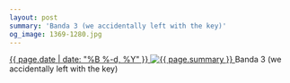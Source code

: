 ```yaml
---
layout: post
summary: 'Banda 3 (we accidentally left with the key)'
og_image: 1369-1280.jpg
---
```


<p>
 <time>
  <a href="/1369">
   {{ page.date | date: "%B %-d, %Y" }}
  </a>
 </time>
 <a href="/1369">
  <img alt="{{ page.summary }}" data-taken="5/10/2021" sizes="(min-width: 700px) 50vw, calc(100vw - 2rem)" src="{{ site.assets_url }}/1369-640.jpg" srcset="{{ site.assets_url }}/1369-320.jpg 320w, {{ site.assets_url }}/1369-640.jpg 640w, {{ site.assets_url }}/1369-960.jpg 960w, {{ site.assets_url }}/1369-1280.jpg 1280w"/>
 </a>
 <span>
  Banda 3 (we accidentally left with the key)
 </span>
</p>
